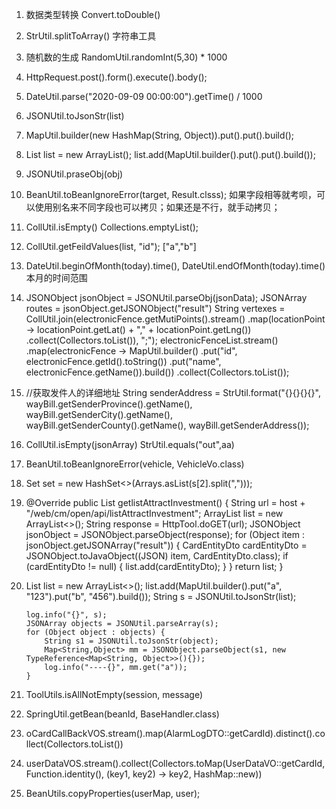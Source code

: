 1. 数据类型转换
Convert.toDouble() 
2. StrUtil.splitToArray()
   字符串工具
3. 随机数的生成
   RandomUtil.randomInt(5,30) * 1000
4. HttpRequest.post().form().execute().body();
5. DateUtil.parse("2020-09-09 00:00:00").getTime() / 1000
6. JSONUtil.toJsonStr(list)
7. MapUtil.builder(new HashMap(String, Object)).put().put().build();
8. List<Object> list = new ArrayList(); list.add(MapUtil.builder().put().put().build());
9. JSONUtil.praseObj(obj)
10. BeanUtil.toBeanIgnoreError(target, Result.clsss); 如果字段相等就考呗，可以使用别名来不同字段也可以拷贝；如果还是不行，就手动拷贝；
11. CollUtil.isEmpty() Collections.emptyList();
12. CollUtil.getFeildValues(list, "id"); ["a","b"]
13. DateUtil.beginOfMonth(today).time(), DateUtil.endOfMonth(today).time() 本月的时间范围
14. JSONObject jsonObject = JSONUtil.parseObj(jsonData);
JSONArray routes = jsonObject.getJSONObject("result")
String vertexes = CollUtil.join(electronicFence.getMutiPoints().stream()
                .map(locationPoint -> locationPoint.getLat() + "," + locationPoint.getLng())
                .collect(Collectors.toList()), ";");
electronicFenceList.stream()
                .map(electronicFence -> MapUtil.builder()
                        .put("id", electronicFence.getId().toString())
                        .put("name", electronicFence.getName()).build())
                .collect(Collectors.toList());
15. //获取发件人的详细地址
        String senderAddress = StrUtil.format("{}{}{}{}",
                wayBill.getSenderProvince().getName(),
                wayBill.getSenderCity().getName(),
                wayBill.getSenderCounty().getName(),
                wayBill.getSenderAddress());
16. CollUtil.isEmpty(jsonArray)
   StrUtil.equals("out",aa)
17. BeanUtil.toBeanIgnoreError(vehicle, VehicleVo.class)
18. Set<String> set = new HashSet<>(Arrays.asList(s[2].split(",")));
19. @Override
    public List<CardEntityDto> getlistAttractInvestment() {
        String url = host + "/web/cm/open/api/listAttractInvestment";
        ArrayList<CardEntityDto> list = new ArrayList<>();
        String response = HttpTool.doGET(url);
        JSONObject jsonObject = JSONObject.parseObject(response);
        for (Object item : jsonObject.getJSONArray("result")) {
            CardEntityDto cardEntityDto = JSONObject.toJavaObject((JSON) item, CardEntityDto.class);
            if (cardEntityDto != null) {
                list.add(cardEntityDto);
            }
        }
        return list;
    }
20. List<Object> list = new ArrayList<>();
        list.add(MapUtil.builder().put("a", "123").put("b", "456").build());
        String s = JSONUtil.toJsonStr(list);

        log.info("{}", s);
        JSONArray objects = JSONUtil.parseArray(s);
        for (Object object : objects) {
            String s1 = JSONUtil.toJsonStr(object);
            Map<String,Object> mm = JSONObject.parseObject(s1, new TypeReference<Map<String, Object>>(){});
            log.info("----{}", mm.get("a"));
        }
21. ToolUtils.isAllNotEmpty(session, message)
22. SpringUtil.getBean(beanId, BaseHandler.class)
23. oCardCallBackVOS.stream().map(AlarmLogDTO::getCardId).distinct().collect(Collectors.toList())
24. userDataVOS.stream().collect(Collectors.toMap(UserDataVO::getCardId, Function.identity(), (key1, key2) -> key2, HashMap::new))
25. BeanUtils.copyProperties(userMap, user);